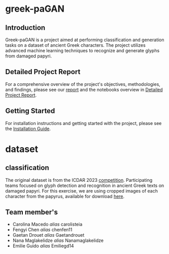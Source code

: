 # greek-paGAN

## Introduction
Greek-paGAN is a project aimed at performing classification and generation tasks on a dataset of ancient Greek characters. The project utilizes advanced machine learning techniques to recognize and generate glyphs from damaged papyri.


## Detailed Project Report
For a comprehensive overview of the project's objectives, methodologies, and findings, please see our [report](./reports) and the notebooks overview in [Detailed Project Report](./notebooks/DETAILED_PROJECT_REPORT.md).

## Getting Started
For installation instructions and getting started with the project, please see the [Installation Guide](./INSTALL.md).

# dataset
## classification
The original dataset is from the ICDAR 2023 [competition](https://lme.tf.fau.de/competitions/2023-competition-on-detection-and-recognition-of-greek-letters-on-papyri/). Participating teams focused on glyph detection and recognition in ancient Greek texts on damaged papyri. For this exercise, we are using cropped images of each character from the papyrus, available for download [here](https://www.dropbox.com/scl/fo/xmzzg3rks3f9xf0s5i4bz/ABAEORqLtKzgfCxIqjGahPg?rlkey=mtr91csjom9h1274ppeem2gss&st=igv0rka5&dl=0).


## Team member's
- Carolina Macedo *alias* carolisteia
- Fengyi Chen *alias* chenfen11
- Gaetan Drouet *alias* Gaetandrouet
- Nana Maglakelidze *alias* Nanamaglakelidze
- Emilie Guido *alias* Emiliegd14
